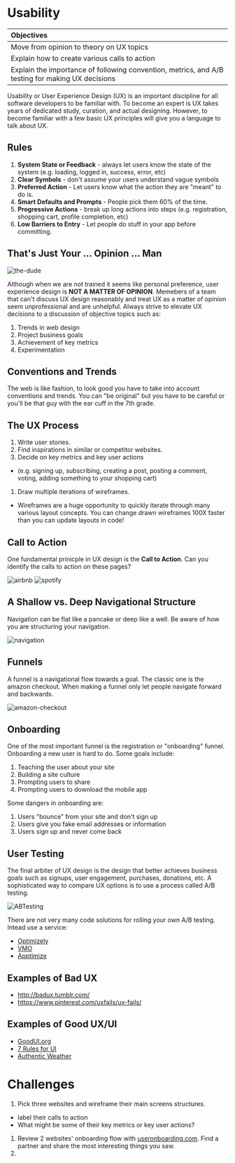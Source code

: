 # Usability

| Objectives |
| :--- |
| Move from opinion to theory on UX topics |
| Explain how to create various calls to action |
| Explain the importance of following convention, metrics, and A/B testing for making UX decisions |

Usability or User Experience Design (UX) is an important discipline for all software developers to be familiar with. To become an expert is UX takes years of dedicated study, curation, and actual designing. However, to become familiar with a few basic UX principles will give you a language to talk about UX.

## Rules

1. **System State or Feedback** - always let users know the state of the system (e.g. loading, logged in, success, error, etc)
1. **Clear Symbols** - don't assume your users understand vague symbols
1. **Preferred Action** - Let users know what the action they are "meant" to do is.
1. **Smart Defaults and Prompts** - People pick them 60% of the time.
1. **Progressive Actions** - break up long actions into steps (e.g. registration, shopping cart, profile completion, etc)
1. **Low Barriers to Entry** - Let people do stuff in your app before committing.

## That's Just Your ... Opinion ... Man

![the-dude](images/dude-hands.jpg)

Although when we are not trained it seems like personal preference, user experience design is **NOT A MATTER OF OPINION**. Memebers of a team that can't discuss UX design reasonably and treat UX as a matter of opinion seem unprofessional and are unhelpful. Always strive to elevate UX decisions to a discussion of objective topics such as:

1. Trends in web design
2. Project business goals
3. Achievement of key metrics
4. Experimentation

## Conventions and Trends

The web is like fashion, to look good you have to take into account conventions and trends. You can "be original" but you have to be careful or you'll be that guy with the ear cuff in the 7th grade.

## The UX Process

1. Write user stories.
1. Find inspirations in similar or competitor websites.
1. Decide on key metrics and key user actions
  - (e.g. signing up, subscribing, creating a post, posting a comment, voting, adding something to your shopping cart)
1. Draw multiple iterations of wireframes.
  - Wireframes are a huge opportunity to quickly iterate through many various layout concepts. You can change drawn wireframes 100X faster than you can update layouts in code!

## Call to Action

One fundamental prinicple in UX design is the **Call to Action**. Can you identify the calls to action on these pages?

![airbnb](images/c2a-airbnb.png)
![spotify](images/c2a-spotify.png)

## A Shallow vs. Deep Navigational Structure

Navigation can be flat like a pancake or deep like a well. Be aware of how you are structuring your navigation.

![navigation](images/navigation.gif)

## Funnels

A funnel is a navigational flow towards a goal. The classic one is the amazon checkout. When making a funnel only let people navigate forward and backwards.

![amazon-checkout](images/amazon.jpg)

## Onboarding

One of the most important funnel is the registration or "onboarding" funnel. Onboarding a new user is hard to do. Some goals include:

1. Teaching the user about your site
1. Building a site culture
1. Prompting users to share
1. Prompting users to download the mobile app

Some dangers in onboarding are:

1. Users "bounce" from your site and don't sign up
1. Users give you fake email addresses or information
1. Users sign up and never come back

## User Testing

The final arbiter of UX design is the design that better achieves business goals such as signups, user engagement, purchases, donations, etc. A sophisticated way to compare UX options is to use a process called A/B testing.

![ABTesting](images/abtesting.png)

There are not very many code solutions for rolling your own A/B testing. Intead use a service:

- [Optimizely](https://www.optimizely.com/)
- [VMO](https://vwo.com/)
- [Apptimize](http://apptimize.com/)

## Examples of Bad UX

- http://badux.tumblr.com/
- https://www.pinterest.com/uxfails/ux-fails/

## Examples of Good UX/UI

- [GoodUI.org](https://www.goodui.org/)
- [7 Rules for UI](https://medium.com/@erikdkennedy/7-rules-for-creating-gorgeous-ui-part-1-559d4e805cda)
- [Authentic Weather](https://www.behance.net/gallery/Authentic-Weather/7196565)

# Challenges

1. Pick three websites and wireframe their main screens structures.
 - label their calls to action
 - What might be some of their key metrics or key user actions?
1. Review 2 websites' onboarding flow with [useronboarding.com](https://www.useronboard.com/). Find a partner and share the most interesting things you saw.
1.
